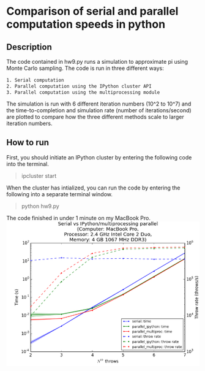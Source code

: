 # Comparison of serial and parallel computation speeds in python

## Description
The code contained in hw9.py runs a simulation to approximate pi using Monte Carlo sampling. The code is run in three different ways:
	
	1. Serial computation
	2. Parallel computation using the IPython cluster API
	3. Parallel computation using the multiprocessing module

The simulation is run with 6 different iteration numbers (10^2 to 10^7) and the time-to-completion and simulation rate (number of iterations/second) are plotted to compare how the three different methods scale to larger iteration numbers.

## How to run
First, you should initiate an IPython cluster by entering the following code into the terminal.
> ipcluster start

When the cluster has intialized, you can run the code by entering the following into a separate terminal window.
> python hw9.py

The code finished in under 1 minute on my MacBook Pro.
![Performance plot](performance_RG.png "Performance")